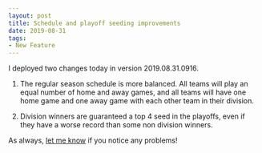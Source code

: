 ```yaml
---
layout: post
title: Schedule and playoff seeding improvements
date: 2019-08-31
tags:
- New Feature
---
```


I deployed two changes today in version 2019.08.31.0916.

1. The regular season schedule is more balanced. All teams will play an equal number of home and away games, and all teams will have one home game and one away game with each other team in their division.

2. Division winners are guaranteed a top 4 seed in the playoffs, even if they have a worse record than some non division winners.

As always, [let me know](/contact/) if you notice any problems!
